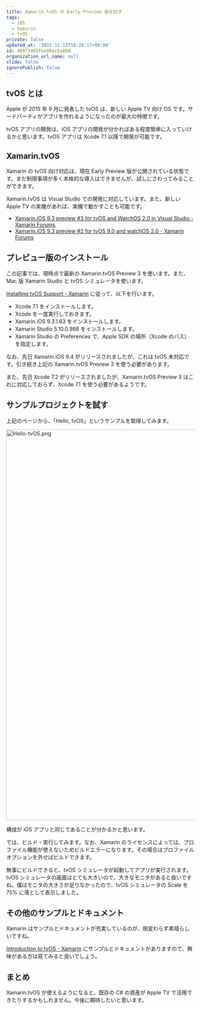 ```yaml
---
title: Xamarin.tvOS の Early Preview 版を試す
tags:
  - iOS
  - Xamarin
  - tvOS
private: false
updated_at: '2015-12-13T10:28:17+09:00'
id: 40973465fee80ec6a8b8
organization_url_name: null
slide: false
ignorePublish: false
---
```

## tvOS とは

Apple が 2015 年 9 月に発表した tvOS は、新しい Apple TV 向け OS です。サードパーティがアプリを作れるようになったのが最大の特徴です。

tvOS アプリの開発は、iOS アプリの開発が分かればある程度簡単に入っていけるかと思います。tvOS アプリは Xcode 7.1 以降で開発が可能です。

## Xamarin.tvOS

Xamarin の tvOS 向け対応は、現在 Early Preview 版が公開されている状態です。まだ制限事項が多く本格的な導入はできませんが、試しにさわってみることができます。

Xamarin.tvOS は Visual Studio での開発に対応しています。また、新しい Apple TV の実機があれば、実機で動かすことも可能です。

* [Xamarin.iOS 9.3 preview #3 for tvOS and WatchOS 2.0 in Visual Studio - Xamarin Forums](http://forums.xamarin.com/discussion/57111/xamarin-ios-9-3-preview-3-for-tvos-and-watchos-2-0-in-visual-studio)
* [Xamarin.iOS 9.3 preview #2 for tvOS 9.0 and watchOS 2.0 - Xamarin Forums](http://forums.xamarin.com/discussion/54753/xamarin-ios-9-3-preview-2-for-tvos-9-0-and-watchos-2-0)

## プレビュー版のインストール

この記事では、現時点で最新の Xamarin.tvOS Preview 3 を使います。また、Mac 版 Xamarin Studio と tvOS シミュレータを使います。

[Installing tvOS Support - Xamarin](https://developer.xamarin.com/guides/ios/tvos/getting-started/installation/) に従って、以下を行います。

* Xcode 7.1 をインストールします。
* Xcode を一度実行しておきます。
* Xamarin.iOS 9.3.1.63 をインストールします。
* Xamarin Studio 5.10.0.988 をインストールします。
* Xamarin Studio の Preferences で、Apple SDK の場所（Xcode のパス）を指定します。

なお、先日 Xamarin.iOS 9.4 がリリースされましたが、これは tvOS 未対応です。引き続き上記の Xamarin.tvOS Preview 3 を使う必要があります。

また、先日 Xcode 7.2 がリリースされましたが、Xamarin.tvOS Preview 3 はこれに対応しておらず、Xcode 7.1 を使う必要があるようです。

## サンプルプロジェクトを試す

上記のページから、「Hello, tvOS」というサンプルを取得してみます。

<img width="1042" alt="Hello-tvOS.png" src="https://qiita-image-store.s3.amazonaws.com/0/6204/6dfb073e-487f-7825-6bc0-cc53424e00b8.png">

構成が iOS アプリと同じであることが分かるかと思います。

では、ビルド・実行してみます。なお、Xamarin のライセンスによっては、プロファイル機能が使えないためビルドエラーになります。その場合はプロファイルオプションを外せばビルドできます。

無事にビルドできると、tvOS シミュレータが起動してアプリが実行されます。tvOS シミュレータの画面はとても大きいので、大きなモニタがあると良いですね。僕はモニタの大きさが足りなかったので、tvOS シミュレータの Scale を 75% に落として表示しました。

## その他のサンプルとドキュメント

Xamarin はサンプルとドキュメントが充実しているのが、相変わらず素晴らしいですね。

[Introduction to tvOS - Xamarin](https://developer.xamarin.com/guides/ios/tvos/) にサンプルとドキュメントがありますので、興味がある方は見てみると良いでしょう。

## まとめ

Xamarin.tvOS が使えるようになると、既存の C# の資産が Apple TV で活用できたりするかもしれません。今後に期待したいと思います。
